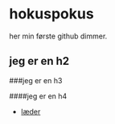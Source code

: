 # hokuspokus

her min første github dimmer.

## jeg er en h2
###jeg er en h3

####jeg er en h4

* [læder](http://lundhandmade.dk)
